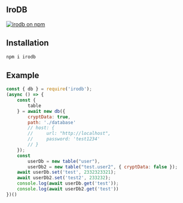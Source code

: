 ## IroDB

[![irodb on npm](https://img.shields.io/npm/v/irodb.svg)](https://www.npmjs.com/package/irodb)

## Installation

```python
npm i irodb
```

## Example

```js
const { db } = require('irodb');
(async () => {
    const {
        table
    } = await new db({
        cryptData: true,
        path: './database'
        // host: {
        //     url: "http://localhost",
        //     password: 'test1234'
        // }
    });
    const
        userDb = new table("user"),
        userDb2 = new table("test.user2", { cryptData: false });
    await userDb.set('test', 2332323321);
    await userDb2.set('test2', 233232);
    console.log(await userDb.get('test'));
    console.log(await userDb2.get('test'))
})()
```
